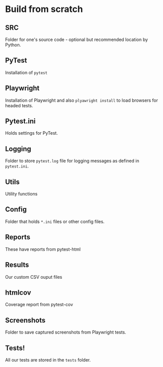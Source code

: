# Build from scratch

## SRC

Folder for one's source code - optional but recommended location by Python.

## PyTest

Installation of `pytest`

## Playwright

Installation of Playwright and also `plyawright install` to load browsers for headed tests.

## Pytest.ini

Holds settings for PyTest.

## Logging

Folder to store `pytest.log` file for logging messages as defined in `pytest.ini`.

## Utils

Utility functions

## Config

Folder that holds `*.ini` files or other config files.

## Reports

These have reports from pytest-html

## Results

Our custom CSV ouput files

## htmlcov

Coverage report from pytest-cov

## Screenshots

Folder to save captured screenshots from Playwright tests.

## Tests!

All our tests are stored in the `tests` folder.

<br>